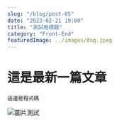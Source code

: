 ```yaml
---
slug: "/blog/post-05"
date: "2023-02-21 19:00"
title: "測試用標題"
category: "Front-End"
featuredImage: ../images/dog.jpeg
---
```


# 這是最新一篇文章

```
這邊是程式碼
```

![圖片測試](https://titangene.github.io/images/cover/javascript.jpg)